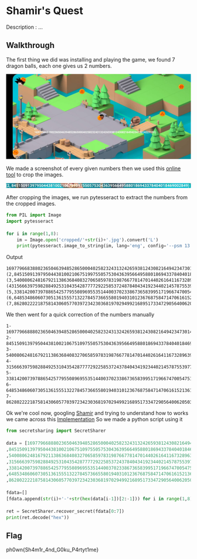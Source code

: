 # Shamir's Quest

Description : ... 

## Walkthrough

The first thing we did was installing and playing the game, we found 7 dragon balls, each one gives us 2 numbers.
<p align="center">
<img src="images/1.jpg"/>
</p>

We made a screenshot of every given numbers then we used this [online tool](https://www.iloveimg.com/crop-image) to crop the images.

<p align="center">
<img src="cropped/2.jpg"/>
</p>

After cropping the images, we run pytesseract to extract the numbers from the cropped images.

```python
from PIL import Image
import pytesseract

for i in range(1,8):
	im = Image.open('cropped/'+str(i)+'.jpg').convert('L')
	print(pytesseract.image_to_string(im, lang='eng', config='--psm 13 --oem 2 -c tessedit_char_whitelist=0123456789,()'))
```

Output
```
169779668388023650463948528650004025823243132426593812430821649423473014227191)
(2,84515091397950443810021067519975505753043639566495880186943378404018469002849)
(3,54008062481679211386368408327065859783198766778147014402616411673289639152699)
(431566639759828849253104354287777292258537248784043419234402145787553977170879)
(5,33814200739788654257795508969553514400370233867365839951719667470054751133890),
(6,648534860607305136155571322784573665580194031012367687584714706161521361565423)
(7,86280222218758143060577039723423036819702949921689517334729056400620503262863)

```
We then went for a quick correction of the numbers manually

```
1-16977966888023650463948528650004025823243132426593812430821649423473014227191
2-84515091397950443810021067510975505753043639566495880186943378404018469002849
3-54008062481679211386368408327065859783198766778147014402616411673289639152699
4-31566639759828849253104354287777292258537243784043419234402145787553977170879
5-33814200739788654257795508969553514400370233867365839951719667470054751133890
6-64853486060730513615551322784573665580194031012367687584714706161521361565423
7-86280222218758143060577039723423036819702949921689517334729056400620503262863
```

Ok we're cool now, googling [Shamir](https://medium.com/@apogiatzis/shamirs-secret-sharing-a-numeric-example-walkthrough-a59b288c34c4) and trying to understand how to works we came across this [Implementation](https://github.com/blockstack/secret-sharing)
So we made a python script using it

```python
from secretsharing import SecretSharer

data = [16977966888023650463948528650004025823243132426593812430821649423473014227191
,84515091397950443810021067510975505753043639566495880186943378404018469002849
,54008062481679211386368408327065859783198766778147014402616411673289639152699
,31566639759828849253104354287777292258537243784043419234402145787553977170879
,33814200739788654257795508969553514400370233867365839951719667470054751133890
,64853486060730513615551322784573665580194031012367687584714706161521361565423
,86280222218758143060577039723423036819702949921689517334729056400620503262863]

fdata=[]
[fdata.append(str(i)+'-'+str(hex(data[i-1])[2:-1])) for i in range(1,8)]

ret = SecretSharer.recover_secret(fdata[0:7])
print(ret.decode("hex"))
```
## Flag

ph0wn{Sh4m1r_4nd_G0ku_P4rtyt1me}

